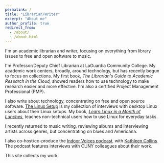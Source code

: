 ```yaml
---
permalink: /
title: "Librarian/Writer"
excerpt: "About me"
author_profile: true
redirect_from: 
  - /about/
  - /about.html
---
```


I'm an academic librarian and writer, focusing on everything from library issues to free and open software to music.

I'm Professor/Deputy Chief Librarian at LaGuardia Community College. My academic work centers, broadly, around technology, but has recently begun to focus on collections. My first book, *The Librarian's Guide to Academic Research in the Cloud,* showed readers how to use technology to make research easier and more effective. I'm also a certified Project Management Professional (PMP).

I also write about technology, concentrating on free and open source software. [The Linux Setup](https://linuxrig.com/the-linux-setup/) is my collection of interviews with desktop Linux users about their Linux setups. My book, *[Learn Linux in a Month of Lunches](http://manning.com/ovadia)*, teaches non-technical users how to use Linux for everyday tasks.

I recently returned to music writing, reviewing albums and interviewing artists across genres, but concentrating on blues and Americana.

I also co-host/co-produce the [Indoor Voices podcast](https://indoorvoicespodcast.com/), with [Kathleen Collins](https://katcoindustries.wordpress.com/). The podcast features interviews with CUNY colleagues about their work.

This site collects my work. 
